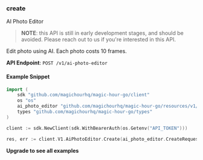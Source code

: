 
### create <a name="create"></a>
AI Photo Editor

> **NOTE**: this API is still in early development stages, and should be avoided. Please reach out to us if you're interested in this API. 

Edit photo using AI. Each photo costs 10 frames.

**API Endpoint**: `POST /v1/ai-photo-editor`

#### Example Snippet

```go
import (
	sdk "github.com/magichourhq/magic-hour-go/client"
	os "os"
	ai_photo_editor "github.com/magichourhq/magic-hour-go/resources/v1/ai_photo_editor"
	types "github.com/magichourhq/magic-hour-go/types"
)

client := sdk.NewClient(sdk.WithBearerAuth(os.Getenv("API_TOKEN")))

res, err := client.V1.AiPhotoEditor.Create(ai_photo_editor.CreateRequest { Assets: types.PostV1AiPhotoEditorBodyAssets { ImageFilePath: "api-assets/id/1234.png" }, Resolution: 768, Style: types.PostV1AiPhotoEditorBodyStyle { ImageDescription: "A photo of a person", LikenessStrength: 5.2, Prompt: "A photo portrait of a person wearing a hat", PromptStrength: 3.75 } })
```

**Upgrade to see all examples**
